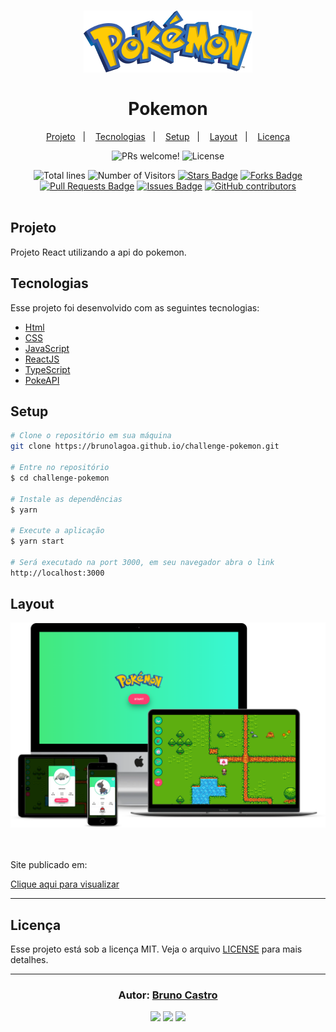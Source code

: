 <h1 align="center">
    <img alt="Pokemon" title="Pokemon" src="./src/assets/images/pokemonLogo.png" />
    <br/><br/>
    Pokemon
</h1>

<p align="center">
  <a href="#sobre">Projeto</a>&nbsp;&nbsp;&nbsp;|&nbsp;&nbsp;&nbsp;
  <a href="#tecnologias">Tecnologias</a>&nbsp;&nbsp;&nbsp;|&nbsp;&nbsp;&nbsp;
  <a href="#setup">Setup</a>&nbsp;&nbsp;&nbsp;|&nbsp;&nbsp;&nbsp;
  <a href="#layout">Layout</a>&nbsp;&nbsp;&nbsp;|&nbsp;&nbsp;&nbsp;
  <a href="#licença">Licença</a>
</p>

<p align="center">
  <img src="https://img.shields.io/static/v1?label=PRs&message=welcome&color=15C3D6&labelColor=000000" alt="PRs welcome!" />
  <img alt="License" src="https://img.shields.io/static/v1?label=license&message=MIT&color=15C3D6&labelColor=000000">
</p>

<div align="center">
  <img src="https://sloc.xyz/github/brunolagoa/challenge-pokemon" alt="Total lines">
  <img src="https://visitor-badge.laobi.icu/badge?page_id=aritra-tech/brunolagoa.challenge-pokemon" alt="Number of Visitors">
  <a href="https://github.com/brunolagoa/challenge-pokemon/stargazers"><img src="https://img.shields.io/github/stars/brunolagoa/challenge-pokemon" alt="Stars Badge" /></a>
  <a href="https://github.com/brunolagoa/challenge-pokemon/network/members"><img src="https://img.shields.io/github/forks/brunolagoa/challenge-pokemon" alt="Forks Badge" /></a>
  <a href="https://github.com/brunolagoa/challenge-pokemon/pulls"><img src="https://img.shields.io/github/issues-pr/brunolagoa/challenge-pokemon" alt="Pull Requests Badge" /></a>
  <a href="https://github.com/brunolagoa/challenge-pokemon/issues"><img src="https://img.shields.io/github/issues/brunolagoa/challenge-pokemon" alt="Issues Badge" /></a>
  <a href="https://github.com/brunolagoa/challenge-pokemon/graphs/contributors"><img alt="GitHub contributors" src="https://img.shields.io/github/contributors/brunolagoa/challenge-pokemon?color=2b9348"></a>
</div>

<br>

## Projeto

Projeto React utilizando a api do pokemon.

## Tecnologias

Esse projeto foi desenvolvido com as seguintes tecnologias:

- [Html](https://www.w3schools.com/html)
- [CSS](https://www.w3schools.com/css/default.asp)
- [JavaScript](https://developer.mozilla.org/pt-BR/docs/Web/JavaScript)
- [ReactJS](https://reactjs.org)
- [TypeScript](https://www.typescriptlang.org)
- [PokeAPI](https://pokeapi.co/)

## Setup

```bash
# Clone o repositório em sua máquina
git clone https://brunolagoa.github.io/challenge-pokemon.git

# Entre no repositório
$ cd challenge-pokemon

# Instale as dependências
$ yarn

# Execute a aplicação
$ yarn start

# Será executado na port 3000, em seu navegador abra o link
http://localhost:3000
```

## Layout

<div align="center">
    <img alt="Desktop" title="#Desktop" src="./src/assets/images/mock.png" width="680px" />
</div>
<br/><br/>

<p>Site publicado em:</p>
<a alt="Bruno Castro" target="_blank" rel="noopener noreferrer" href="https://brunolagoa.github.io/challenge-pokemon">Clique aqui para visualizar</a>

---


## Licença

Esse projeto está sob a licença MIT. Veja o arquivo [LICENSE](LICENSE.md) para mais detalhes.

---

<h3 align="center">
Autor: <a alt="Bruno Castro" target="_blank" rel="noopener noreferrer" href="https://brunocastro.dev">Bruno Castro</a>
</h3>

<p align="center">

  <a alt="Bruno Castro Linkedin" rel="noopener noreferrer" href="https://www.linkedin.com/in/brunovcastro">
    <img src="https://img.shields.io/badge/LinkedIn-Bruno%20Castro-blue?logo=linkedin"/></a>
  <a alt="Bruno Castro GitHub" rel="noopener noreferrer" href="https://github.com/brunolagoa">
  <img src="https://img.shields.io/badge/GitHub-Bruno%20Castro-lightgrey?logo=github"/></a>
  <a alt="Bruno Castro Site" rel="noopener noreferrer" href="https://brunocastro.dev">
  <img src="https://img.shields.io/badge/WebSite-Bruno%20Castro-lightgrey?logo=appveyor"/></a>

</p>
